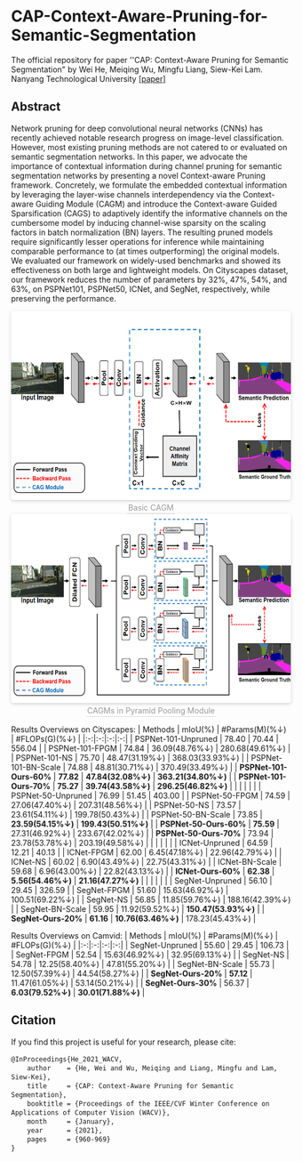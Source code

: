 # CAP-Context-Aware-Pruning-for-Semantic-Segmentation

The official repository for paper ''CAP: Context-Aware Pruning for Semantic Segmentation" by Wei He, Meiqing Wu, Mingfu Liang, Siew-Kei Lam. Nanyang Technological University
[[paper]](https://openaccess.thecvf.com/content/WACV2021/papers/He_CAP_Context-Aware_Pruning_for_Semantic_Segmentation_WACV_2021_paper.pdf)

## Abstract
Network pruning for deep convolutional neural networks (CNNs) has recently achieved notable research progress on image-level classification. However, most existing pruning methods are not catered to or evaluated on semantic segmentation networks. In this paper, we advocate the importance of contextual information during channel pruning for semantic segmentation networks by presenting a novel Context-aware Pruning framework. Concretely, we formulate the embedded contextual information by leveraging the layer-wise channels interdependency via the Context-aware Guiding Module (CAGM) and introduce the Context-aware Guided Sparsification (CAGS) to adaptively identify the informative channels on the cumbersome model by inducing channel-wise sparsity on the scaling factors in batch normalization (BN) layers. The resulting pruned models require significantly lesser operations for inference while maintaining comparable performance to (at times outperforming) the original models. We evaluated our framework on widely-used benchmarks and showed its effectiveness on both large and lightweight models. On Cityscapes dataset, our framework reduces the number of parameters by 32%, 47%, 54%, and 63%, on PSPNet101, PSPNet50, ICNet, and SegNet, respectively, while preserving the performance.

<center>
    <img style="border-radius: 0.3125em;
    box-shadow: 0 2px 4px 0 rgba(34,36,38,.12),0 2px 10px 0 rgba(34,36,38,.08);" width = "630" height = "340"
    src="https://github.com/erichhhhho/CAP-Context-Aware-Pruning-for-Semantic-Segmentation/blob/main/CAG(Base).png">
    <br>
    <div style="color:orange; border-bottom: 1px solid #d9d9d9;
    display: inline-block;
    color: #999;
    padding: 2px;">Basic CAGM</div>
</center>
<center>
    <img style="border-radius: 0.3125em;
    box-shadow: 0 2px 4px 0 rgba(34,36,38,.12),0 2px 10px 0 rgba(34,36,38,.08);" width = "630" height = "340"
    src="https://github.com/erichhhhho/CAP-Context-Aware-Pruning-for-Semantic-Segmentation/blob/main/CAG(PPM).png">
    <br>
    <div style="color:orange; border-bottom: 1px solid #d9d9d9;
    display: inline-block;
    color: #999;
    padding: 2px;">CAGMs in Pyramid Pooling Module</div>
</center>


Results Overviews on Cityscapes:
|          Methods         |      mIoU(%)    |  #Params(M)(%&darr;) |   #FLOPs(G)(%&darr;)  | 
|:-:|:-:|:-:|:-:|
| PSPNet-101-Unpruned      |      78.40      |        70.44    |   556.04    |
| PSPNet-101-FPGM          |      74.84      |  36.09(48.76%&darr;) | 280.68(49.61%&darr;)  |
| PSPNet-101-NS            |      75.70      |  48.47(31.19%&darr;) | 368.03(33.93%&darr;)  |
| PSPNet-101-BN-Scale      |      74.88      |  48.81(30.71%&darr;) | 370.49(33.49%&darr;) |
| **PSPNet-101-Ours-60%**      |      **77.82**     |  **47.84(32.08%&darr;)** | **363.21(34.80%&darr;)**  |
| **PSPNet-101-Ours-70%**      |      **75.27**      |  **39.74(43.58%&darr;)** | **296.25(46.82%&darr;)**  |
|                         |                   |               |              |
| PSPNet-50-Unpruned      |      76.99      |        51.45    |  403.00    |
| PSPNet-50-FPGM          |      74.59      |  27.06(47.40%&darr;) | 207.31(48.56%&darr;)  |
| PSPNet-50-NS            |      73.57      |  23.61(54.11%&darr;) | 199.78(50.43%&darr;)  |
| PSPNet-50-BN-Scale      |      73.85      |  **23.59(54.15%&darr;)** | **199.43(50.51%&darr;)** |
| **PSPNet-50-Ours-60%**      |      **75.59**     |  27.31(46.92%&darr;) | 233.67(42.02%&darr;)  |
| **PSPNet-50-Ours-70%**      |      73.94      |  23.78(53.78%&darr;) | 203.19(49.58%&darr;)  |
|                         |                   |               |              |
| ICNet-Unpruned      |      64.59      |        12.21    |  40.13    |
| ICNet-FPGM          |      62.00      |  6.45(47.18%&darr;) | 22.96(42.79%&darr;)  |
| ICNet-NS            |      60.02      |  6.90(43.49%&darr;) | 22.75(43.31%&darr;)  |
| ICNet-BN-Scale      |      59.68      |  6.96(43.00%&darr;) | 22.82(43.13%&darr;) |
| **ICNet-Ours-60%**      |      **62.38**     |  **5.56(54.46%&darr;)** | **21.16(47.27%&darr;)**  |
|                         |                   |               |              |
| SegNet-Unpruned      |      56.10      |        29.45    |  326.59    |
| SegNet-FPGM          |      51.60      |  15.63(46.92%&darr;) | 100.51(69.22%&darr;)  |
| SegNet-NS            |      56.85      |  11.85(59.76%&darr;) | 188.16(42.39%&darr;)  |
| SegNet-BN-Scale      |      59.95      |  11.92(59.52%&darr;) | **150.47(53.93%&darr;)** |
| **SegNet-Ours-20%**      |      **61.16**     |  **10.76(63.46%&darr;)** | 178.23(45.43%&darr;)  |

Results Overviews on Camvid:
|          Methods         |      mIoU(%)    |  #Params(M)(%&darr;) |   #FLOPs(G)(%&darr;)  | 
|:-:|:-:|:-:|:-:|
| SegNet-Unpruned      |      55.60      |        29.45    |   106.73    |
| SegNet-FPGM          |      52.54      |   15.63(46.92%&darr;) | 32.95(69.13%&darr;)  |
| SegNet-NS            |      54.78      |   12.25(58.40%&darr;) | 47.81(55.20%&darr;)  |
| SegNet-BN-Scale      |      55.73      |   12.50(57.39%&darr;) | 44.54(58.27%&darr;) |
| **SegNet-Ours-20%**      |      **57.12**     |  11.47(61.05%&darr;) |  53.14(50.21%&darr;)  |
| **SegNet-Ours-30%**      |      56.37     |  **6.03(79.52%&darr;)** | **30.01(71.88%&darr;)**  |


## Citation
If you find this project is useful for your research, please cite:
```
@InProceedings{He_2021_WACV,
    author    = {He, Wei and Wu, Meiqing and Liang, Mingfu and Lam, Siew-Kei},
    title     = {CAP: Context-Aware Pruning for Semantic Segmentation},
    booktitle = {Proceedings of the IEEE/CVF Winter Conference on Applications of Computer Vision (WACV)},
    month     = {January},
    year      = {2021},
    pages     = {960-969}
}
```
